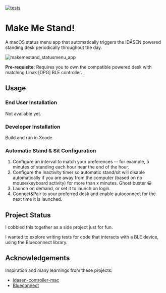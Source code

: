 [![tests](https://github.com/mattorb/MakeMeStand/actions/workflows/unittest.yml/badge.svg?q=1)](https://github.com/mattorb/MakeMeStand/actions/workflows/unittest.yml)

# Make Me Stand!
A macOS status menu app that automatically triggers the IDÅSEN powered standing desk periodically throughout the day.

![makemestand_statusmenu_app](https://github.com/user-attachments/assets/a20b4249-316a-4b4c-9b70-576b3d34a020)

**Pre-requisite:** Requires you to own the compatible powered desk with matching Linak [DPG] BLE controller.

## Usage
### End User Installation
Not available yet.

### Developer Installation
Build and run in Xcode.

### Automatic Stand & Sit Configuration
1. Configure an interval to match your preferences -- for example, 5 minutes of standing each hour near the end of the hour.
2. Configure the Inactivity timer so automatic stand/sit will disable automatically if you are away from the computer (based on no mouse/keyboard activity) for more than x minutes.  Ghost buster 😀
3. Launch on demand, or set it to launch on login.
4. Connect&Pair to your preferred desk and enable autoconnect for the next time it is launched.

## Project Status
I cobbled this together as a side project just for fun.

I wanted to explore writing tests for code that interacts with a BLE device, using the Blueconnect library.

## Acknowledgements
Inspiration and many learnings from these projects:
- [idasen-controller-mac](https://github.com/DWilliames/idasen-controller-mac)
- [Blueconnect](https://github.com/danielepantaleone/BlueConnect)
